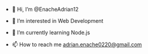 - 👋 Hi, I’m @EnacheAdrian12
- 👀 I’m interested in Web Development
- 🌱 I’m currently learning Node.js

- 📫 How to reach me adrian.enache0220@gmail.com


